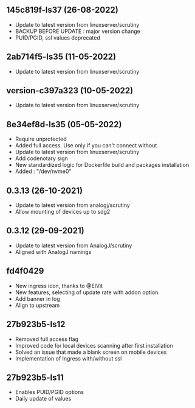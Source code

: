 
## 145c819f-ls37 (26-08-2022)
- Update to latest version from linuxserver/scrutiny
- BACKUP BEFORE UPDATE : major version change
- PUID/PGID, ssl values deprecated

## 2ab714f5-ls35 (11-05-2022)

- Update to latest version from linuxserver/scrutiny

## version-c397a323 (10-05-2022)

- Update to latest version from linuxserver/scrutiny

## 8e34ef8d-ls35 (05-05-2022)

- Require unprotected
- Added full access. Use only if you can't connect without
- Update to latest version from linuxserver/scrutiny
- Add codenotary sign
- New standardized logic for Dockerfile build and packages installation
- Added : "/dev/nvme0"

## 0.3.13 (26-10-2021)

- Update to latest version from analogj/scrutiny
- Allow mounting of devices up to sdg2

## 0.3.12 (29-09-2021)

- Update to latest version from AnalogJ/scrutiny
- Aligned with AnalogJ namings

## fd4f0429

- New ingress icon, thanks to @ElVit
- New features, selecting of update rate with addon option
- Add banner in log
- Align to upstream

## 27b923b5-ls12

- Removed full access flag
- Improved code for local devices scanning after first installation
- Solved an issue that made a blank screen on mobile devices
- Implementation of Ingress with/without ssl

## 27b923b5-ls11

- Enables PUID/PGID options
- Daily update of values
